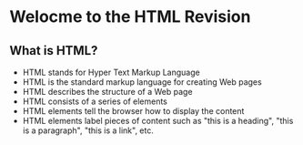 Welocme to the HTML Revision
===================================================

<h2>What is HTML?</h2>
<ul>
    <li>HTML stands for Hyper Text Markup Language</li>
    <li>HTML is the standard markup language for creating Web pages</li>
    <li>HTML describes the structure of a Web page</li>
    <li>HTML consists of a series of elements</li>
    <li>HTML elements tell the browser how to display the content</li>
    <li>HTML elements label pieces of content such as "this is a heading", "this is a paragraph", "this is a link", etc.</li>

</ul>





